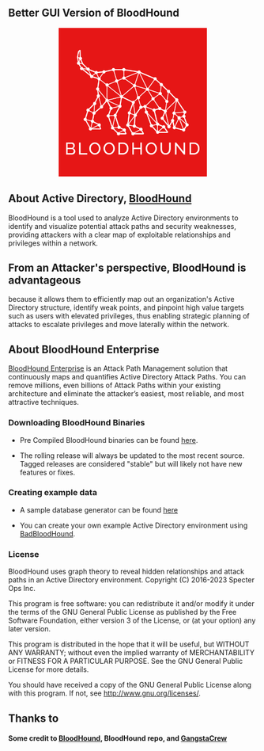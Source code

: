 ## Better GUI Version of BloodHound

<a href="https://github.com/pxcs/BlackMarlinExec/"><p align="center">
<img width="300" height="300" src="/bin/lang/BloodHound.png">
</p></a>

## About Active Directory, [BloodHound](https://book.hacktricks.xyz/windows-hardening/active-directory-methodology/bloodhound)
BloodHound is a tool used to analyze Active Directory environments to identify and visualize potential attack paths and security weaknesses, providing attackers with a clear map of exploitable relationships and privileges within a network.<br>

## From an Attacker's perspective, BloodHound is advantageous 
because it allows them to efficiently map out an organization's Active Directory structure, identify weak points, and pinpoint high value targets such as users with elevated privileges, thus enabling strategic planning of attacks to escalate privileges and move laterally within the network.<br>

## About BloodHound Enterprise

[BloodHound Enterprise](https://bloodhoundenterprise.io/) is an Attack Path Management solution that continuously maps and quantifies Active Directory Attack Paths. You can remove millions, even billions of Attack Paths within your existing architecture and eliminate the attacker’s easiest, most reliable, and most attractive techniques.

### Downloading BloodHound Binaries
- Pre Compiled BloodHound binaries can be found [here](https://github.com/BloodHoundAD/BloodHound/releases). 

- The rolling release will always be updated to the most recent source. Tagged releases are considered "stable" but will likely not have new features or fixes.

### Creating example data

- A sample database generator can be found [here](https://github.com/BloodHoundAD/BloodHound-Tools/tree/master/DBCreator)

- You can create your own example Active Directory environment using [BadBloodHound](https://github.com/davidprowe/BadBlood).

### License

BloodHound uses graph theory to reveal hidden relationships and
attack paths in an Active Directory environment.
Copyright (C) 2016-2023 Specter Ops Inc.

This program is free software: you can redistribute it and/or modify
it under the terms of the GNU General Public License as published by
the Free Software Foundation, either version 3 of the License, or
(at your option) any later version.

This program is distributed in the hope that it will be useful,
but WITHOUT ANY WARRANTY; without even the implied warranty of
MERCHANTABILITY or FITNESS FOR A PARTICULAR PURPOSE.  See the
GNU General Public License for more details.

You should have received a copy of the GNU General Public License
along with this program.  If not, see <http://www.gnu.org/licenses/>.

## Thanks to
#### Some credit to [BloodHound](https://github.com/BloodHoundAD/), BloodHound repo, and [GangstaCrew](https://github.com/GangstaCrew)
